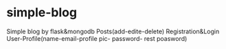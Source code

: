 # simple-blog
Simple blog by flask&amp;mongodb
Posts(add-edite-delete)
Registration&Login
User-Profile(name-email-profile pic- password- rest poasword)
